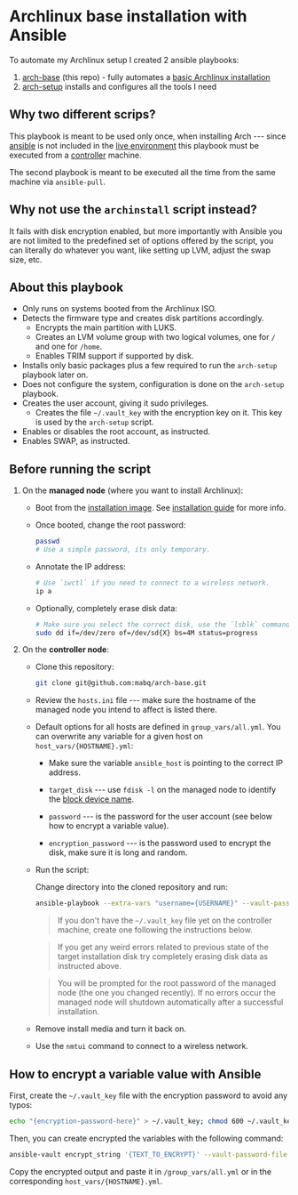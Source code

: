 # Archlinux base installation with Ansible

To automate my Archlinux setup I created 2 ansible playbooks:

1. [arch-base](https://github.com/mabq/arch-base) (this repo) - fully automates a [basic Archlinux installation](https://wiki.archlinux.org/title/Installation_guide)
2. [arch-setup](https://github.com/mabq/arch-setup) installs and configures all the tools I need


## Why two different scrips?

This playbook is meant to be used only once, when installing Arch --- since [ansible](https://archlinux.org/packages/extra/any/ansible/) is not included in the [live environment](https://wiki.archlinux.org/title/Installation_guide#Boot_the_live_environment) this playbook must be executed from a [controller](https://docs.ansible.com/ansible/latest/getting_started/index.html#getting-started-with-ansible) machine.

The second playbook is meant to be executed all the time from the same machine via `ansible-pull`.


## Why not use the `archinstall` script instead?

It fails with disk encryption enabled, but more importantly with Ansible you are not limited to the predefined set of options offered by the script, you can literally do whatever you want, like setting up LVM, adjust the swap size, etc.


## About this playbook

  - Only runs on systems booted from the Archlinux ISO.
  - Detects the firmware type and creates disk partitions accordingly.
      - Encrypts the main partition with LUKS.
      - Creates an LVM volume group with two logical volumes, one for `/` and one for `/home`.
      - Enables TRIM support if supported by disk.
  - Installs only basic packages plus a few required to run the `arch-setup` playbook later on.
  - Does not configure the system, configuration is done on the `arch-setup` playbook.
  - Creates the user account, giving it sudo privileges.
      - Creates the file `~/.vault_key` with the encryption key on it. This key is used by the `arch-setup` script.
  - Enables or disables the root account, as instructed.
  - Enables SWAP, as instructed.


## Before running the script

1. On the **managed node** (where you want to install Archlinux):

   - Boot from the [installation image](https://archlinux.org/download/). See [installation guide](https://wiki.archlinux.org/title/Installation_guide) for more info.

   - Once booted, change the root password:

     ```bash
     passwd
     # Use a simple password, its only temporary.
     ```

   - Annotate the IP address:

     ```bash
     # Use `iwctl` if you need to connect to a wireless network.
     ip a
     ```

   - Optionally, completely erase disk data:

     ```bash
     # Make sure you select the correct disk, use the `lsblk` command
     sudo dd if=/dev/zero of=/dev/sd{X} bs=4M status=progress
     ```

2. On the **controller node**:

   - Clone this repository:

     ```bash
     git clone git@github.com:mabq/arch-base.git
     ```

   - Review the `hosts.ini` file --- make sure the hostname of the managed node you intend to affect is listed there.

   - Default options for all hosts are defined in `group_vars/all.yml`. You can overwrite any variable for a given host on `host_vars/{HOSTNAME}.yml`:

     - Make sure the variable `ansible_host` is pointing to the correct IP address.

     - `target_disk` --- use `fdisk -l` on the managed node to identify the [block device name](https://wiki.archlinux.org/title/Device_file#Block_devices).

     - `password` --- is the password for the user account (see below how to encrypt a variable value).

     - `encryption_password` --- is the password used to encrypt the disk, make sure it is long and random.

   - Run the script:

     Change directory into the cloned repository and run:

     ```bash
     ansible-playbook --extra-vars "username={USERNAME}" --vault-password-file ~/.vault_key --ask-pass local.yml
     ```

     > If you don't have the `~/.vault_key` file yet on the controller machine, create one following the instructions below.

     > If you get any weird errors related to previous state of the target installation disk try completely erasing disk data as instructed above.

     > You will be prompted for the root password of the managed node (the one you changed recently). If no errors occur the managed node will shutdown automatically after a successful installation.

   - Remove install media and turn it back on.

   - Use the `nmtui` command to connect to a wireless network.


## How to encrypt a variable value with Ansible

First, create the `~/.vault_key` file with the encryption password to avoid any typos:

   ```bash
   echo "{encryption-password-here}" > ~/.vault_key; chmod 600 ~/.vault_key
   ```

Then, you can create encrypted the variables with the following command:

   ```bash
   ansible-vault encrypt_string '{TEXT_TO_ENCRYPT}' --vault-password-file ~/.vault_key --name '{VARIABLE_NAME}'`
   ```

Copy the encrypted output and paste it in `/group_vars/all.yml` or in the corresponding `host_vars/{HOSTNAME}.yml`.
